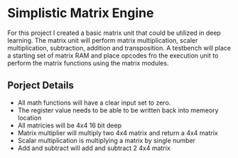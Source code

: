 # Simplistic Matrix Engine

For this project I created a basic matrix unit that could be utilized in deep learning. The matrix unit  will perform matrix multiplication, scaler multiplication, subtraction, addition and transposition. A testbench will place a starting set of matrix RAM and place opcodes fro the execution unit to perform the matrix functions using the matrix modules.

## Porject Details

* All math functions will have a clear input set to zero.
* The register value needs to be able to be written back into memeory location 
* All matricies will be 4x4 16 bit deep 
* Matrix multiplier will multiply two 4x4 matrix and return a 4x4 matrix 
* Scalar multiplication is multiplying a matrix by single number
* Add and subtract will add and subtract 2 4x4 matrix 